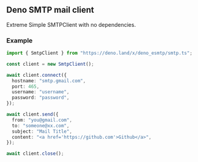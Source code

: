 ## Deno SMTP mail client

Extreme Simple SMTPClient with no dependencies.

### Example

```ts
import { SmtpClient } from "https://deno.land/x/deno_esmtp/smtp.ts";

const client = new SmtpClient();

await client.connect({
  hostname: "smtp.gmail.com",
  port: 465,
  username: "username",
  password: "password",
});

await client.send({
  from: "you@gmail.com",
  to: "someone@xx.com",
  subject: "Mail Title",
  content: "<a href='https://github.com'>Github</a>",
});

await client.close();
```